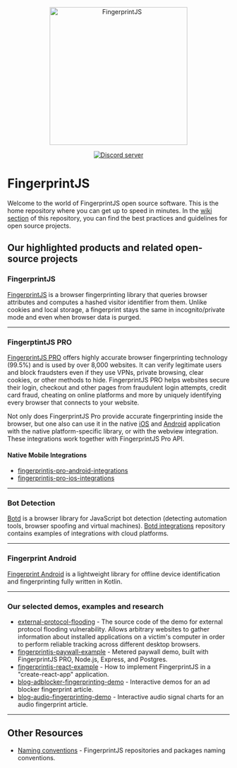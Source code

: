 <p align="center">
  <a href="https://fingerprintjs.com">
    <img src="https://user-images.githubusercontent.com/10922372/126625113-3211d463-37ce-4512-a5c4-ead4a2bc280d.png" alt="FingerprintJS" width="312px" />
  </a>
<p align="center">
<p align="center">
  <a href="https://discord.gg/39EpE2neBg">
    <img src="https://img.shields.io/discord/852099967190433792?style=for-the-badge&label=Discord&logo=Discord&logoColor=white" alt="Discord server">
  </a>
</p>
  
# FingerprintJS

Welcome to the world of FingerprintJS open source software. This is the home repository where you can get up to speed in minutes. In the [wiki section](https://github.com/FingerprintJS/Home/wiki) of this repository, you can find the best practices and guidelines for open source projects.
  
## Our highlighted products and related open-source projects
  
### FingerprintJS
  
[FingerprintJS](https://github.com/fingerprintjs/fingerprintjs) is a browser fingerprinting library that queries browser attributes and computes a hashed visitor identifier from them. Unlike cookies and local storage, a fingerprint stays the same in incognito/private mode and even when browser data is purged.
  
---
  
### FingerptintJS PRO
  
[FingerprintJS PRO](https://fingerprintjs.com/) offers highly accurate browser fingerprinting technology (99.5%) and is used by over 8,000 websites. It can verify legitimate users and block fraudsters even if they use VPNs, private browsing, clear cookies, or other methods to hide. FingerprintJS PRO helps websites secure their login, checkout and other pages from fraudulent login attempts, credit card fraud, cheating on online platforms and more by uniquely identifying every browser that connects to your website.

Not only does FingerprintJS Pro provide accurate fingerprinting inside the browser, but one also can use it in the native [iOS](https://github.com/fingerprintjs/fingerprintjs-pro-ios-integrations) and [Android](https://github.com/fingerprintjs/fingerprintjs-pro-android-integrations) application with the native platform-specific library, or with the webview integration. These integrations work together with FingerprintJS Pro API.

#### Native Mobile Integrations
- [fingerprintjs-pro-android-integrations](https://github.com/fingerprintjs/fingerprintjs-pro-android-integrations)
- [fingerprintjs-pro-ios-integrations](https://github.com/fingerprintjs/fingerprintjs-pro-ios-integrations)  
---
  
### Bot Detection
[Botd](https://github.com/fingerprintjs/botd) is a browser library for JavaScript bot detection (detecting automation tools, browser spoofing and virtual machines).
[Botd integrations](https://github.com/fingerprintjs/botd-integrations) repository contains examples of integrations with cloud platforms.
  
---
  
### Fingerprint Android
[Fingerprint Android](https://github.com/fingerprintjs/fingerprint-android) is a lightweight library for offline device identification and fingerprinting fully written in Kotlin.

---

### Our selected demos, examples and research
- [external-protocol-flooding](https://github.com/fingerprintjs/external-protocol-flooding) - The source code of the demo for external protocol flooding vulnerability. Allows arbitrary websites to gather information about installed applications on a victim's computer in order to perform reliable tracking across different desktop browsers.
- [fingerprintjs-paywall-example](https://github.com/fingerprintjs/fingerprintjs-paywall-example) - Metered paywall demo, built with FingerprintJS PRO, Node.js, Express, and Postgres.
- [fingerprintjs-react-example](https://github.com/fingerprintjs/fingerprintjs-react-example) - How to implement FingerprintJS in a "create-react-app" application.
- [blog-adblocker-fingerprinting-demo](https://github.com/fingerprintjs/blog-adblocker-fingerprinting-demo) - Interactive demos for an ad blocker fingerprint article.
- [blog-audio-fingerprinting-demo](https://github.com/fingerprintjs/blog-audio-fingerprinting-demo) - Interactive audio signal charts for an audio fingerprint article.

---

## Other Resources
- [Naming conventions](https://github.com/fingerprintjs/home/wiki/FingerprintJS-Naming-Conventions) - FingerprintJS repositories and packages naming conventions.
